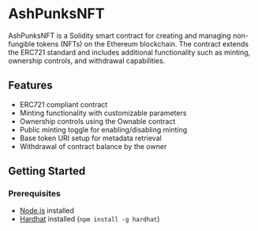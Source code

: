 # AshPunksNFT

AshPunksNFT is a Solidity smart contract for creating and managing non-fungible tokens (NFTs) on the Ethereum blockchain. The contract extends the ERC721 standard and includes additional functionality such as minting, ownership controls, and withdrawal capabilities.

## Features

- ERC721 compliant contract
- Minting functionality with customizable parameters
- Ownership controls using the Ownable contract
- Public minting toggle for enabling/disabling minting
- Base token URI setup for metadata retrieval
- Withdrawal of contract balance by the owner

## Getting Started

### Prerequisites

- [Node.js](https://nodejs.org/) installed
- [Hardhat](https://hardhat.org/) installed (`npm install -g hardhat`)


